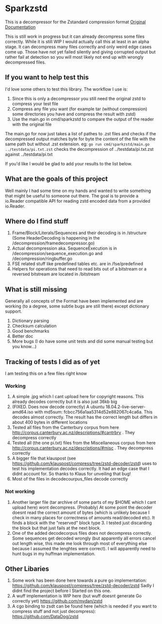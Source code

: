 # Sparkzstd
This is a decompressor for the Zstandard compression format [Original Documentation](https://github.com/facebook/zstd/blob/dev/doc/zstd_compression_format.md)

This is still work in progress but it can already decompress some files correctly.
While it is still WIP I would actually call this at least in an alpha stage. It can decompress many files correctly and only weird edge cases come up. Those have not yet failed silently and giving corrupted output but rather fail at detection so you will most likely not end up with wrongly decompressed files.

## If you want to help test this
I'd love some others to test this library. The workflow I use is:
1. Since this is only a decompressor you still need the original zstd to compress your test file
2. Compress any file you want (for example tar (without compression) some directories you have and compress the result with zstd)
3. Use the main.go in cmd/sparkzstd to compare the output of the reader with the original file

The main.go for now just takes a list of pathes to .zst files and checks if the decompressed output matches byte for byte the content of the file with the same path but without .zst extension. 
eg: `go run cmd/sparkzstd/main.go ../testdata/pi.txt.zst`
checks the decompression of ../testdata/pi.txt.zst against ../testdata/pi.txt

If you'd like I would be glad to add your results to the list below.

## What are the goals of this project
Well mainly I had some time on my hands and wanted to write something that might be useful to someone out there.
The goal is to provide a io.Reader compatible API for reading zstd encoded data from a provided io.Reader.

## Where do I find stuff
1. Frame/Block/Literals/Sequences and their decoding is in /structure (Some HeaderDecoding is happening in the /decompression/framedecompressor.go)
2. Actual decompression aka. SequenceExecution is in /decompression/sequence_execution.go and /decompression/ringbuffer.go
3. FSE related stuff like predefined tables etc. are in /fse/predefined
4. Helpers for operations that need to read bits out of a bitstream or a reversed bitstream are located in /bitstream

## What is still missing
Generally all concepts of the Format have been implemented and are working (to a degree, some subtle bugs are still there) except dictionary support.
1. Dictionary parsing
2. Checksum calculation
1. Good benchmarks
2. Better doc
3. More bugs (I do have some unit tests and did some manual testing but you know...)

## Tracking of tests I did as of yet
I am testing this on a few files right know
### Working
1. A simple .jpg which I cant upload here for copyright reasons. This already decodes correctly but it is also just 36kb big
1. (FIXED. Does now decode correctly) A ubuntu 18.04.2-live-server-amd64.iso with md5sum: fcbcc756a1aa5314d52e882067c4ca6a. This decodes almost correctly. The result has the correct length but differs in about 400 bytes in different locations
1. Tested all files from the Canterbury corpus from here http://corpus.canterbury.ac.nz/descriptions/#cantrbry . They decompress correctly
1. Tested all (the one pi.txt) files from the Miscellaneous corpus from here http://corpus.canterbury.ac.nz/descriptions/#misc . They decompress correctly
1. A bigger file that klauspost (see https://github.com/klauspost/compress/tree/zstd-decoder/zstd) uses to test his implementation decodes correctly. It had an edge case that I didnt account for. So thanks to Klaus for unveiling that bug!
1. Most of the files in decodecourpus_files decode correctly

### Not working
1. Another larger file (tar archive of some parts of my $HOME which I cant upload here) wont decompress. (Probably) At some point the decoder doesnt read the correct amount of bytes (which is unlikely because I check in many places for correctness of amounts read/decoded etc). It finds a block with the "reserved" block type 3. I tested just discarding the block but that just fails at the next block.
2. One of the added decodecorpus files does not decompress correctly. Some sequences get decoded wrongly (but apparently all errors cancel out length wise, this made me look through most of everything else because I assumed the lenghtes were correct). I will apparently need to hunt bugs in my huffman implementation.

## Other Libaries
1. Some work has been done here towards a pure go implementation: https://github.com/klauspost/compress/tree/zstd-decoder/zstd Sadly I didnt find the project before I Started on this one.
2. A wuff implementation is WIP here (but wuff doesnt generate Go correctly yet) https://github.com/mvdan/zstd
3. A cgo binding to zsdt can be found here (which is needed if you want to compress stuff and not just decompress): https://github.com/DataDog/zstd 

